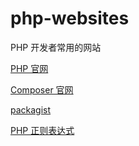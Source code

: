 # php-websites
PHP 开发者常用的网站

[PHP 官网](http://php.net/)

[Composer 官网](https://getcomposer.org/)

[packagist](https://packagist.org/)

[PHP 正则表达式](https://www.phpliveregex.com/)

